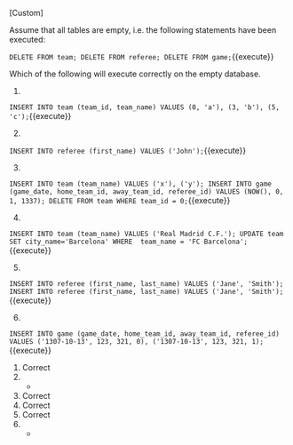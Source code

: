 [Custom]

Assume that all tables are empty, i.e. the following statements have been executed:

``
DELETE FROM team;
DELETE FROM referee;
DELETE FROM game;
``{{execute}}

Which of the following will execute correctly on the empty database.

1.
``
INSERT INTO team (team_id, team_name) VALUES (0, 'a'), (3, 'b'), (5, 'c');
``{{execute}}

2.
``
INSERT INTO referee (first_name) VALUES ('John');
``{{execute}}

3.
``
INSERT INTO team (team_name) VALUES ('x'), ('y');
INSERT INTO game (game_date, home_team_id, away_team_id, referee_id) VALUES (NOW(), 0, 1, 1337);
DELETE FROM team WHERE team_id = 0;
``{{execute}}

4.
``
INSERT INTO team (team_name) VALUES ('Real Madrid C.F.');
UPDATE team SET city_name='Barcelona' WHERE  team_name = 'FC Barcelona';
``{{execute}}

5.
``
INSERT INTO referee (first_name, last_name) VALUES ('Jane', 'Smith');
INSERT INTO referee (first_name, last_name) VALUES ('Jane', 'Smith');
``{{execute}}

6.
``
INSERT INTO game (game_date, home_team_id, away_team_id, referee_id)
VALUES ('1307-10-13', 123, 321, 0), ('1307-10-13', 123, 321, 1);
``{{execute}}



1. Correct
2. -
3. Correct
4. Correct
5. Correct
6. -

